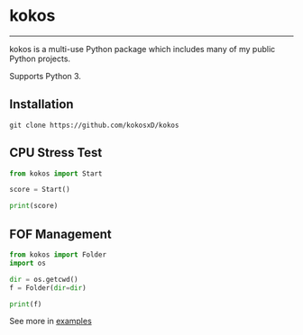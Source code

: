 # kokos
---
kokos is a multi-use Python package which includes many of my public Python projects.

Supports Python 3.
## Installation
```
git clone https://github.com/kokosxD/kokos
```
## CPU Stress Test
```python
from kokos import Start

score = Start()

print(score)
```
## FOF Management
```python
from kokos import Folder
import os

dir = os.getcwd()
f = Folder(dir=dir)

print(f)
```
See more in [examples](../docs)
